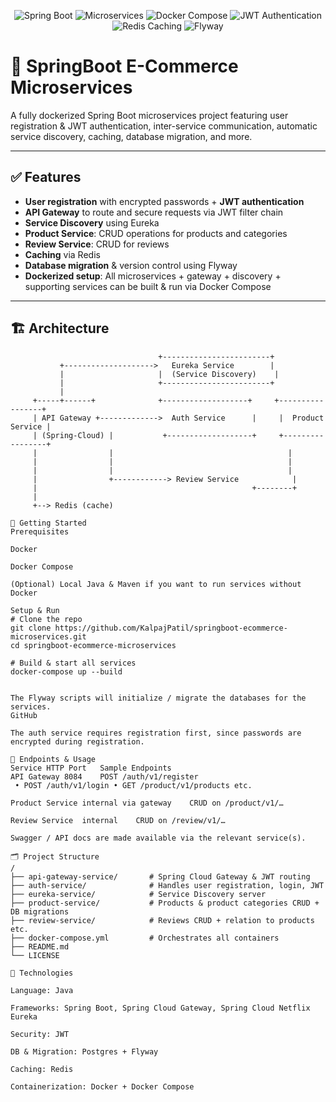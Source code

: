 <!-- Badges -->
<p align="center">
  <img src="https://img.shields.io/badge/SpringBoot-2.5-bluish?logo=springboot&logoColor=white" alt="Spring Boot" />
  <img src="https://img.shields.io/badge/Microservices-architecture-purple" alt="Microservices" />
  <img src="https://img.shields.io/badge/Docker-Compose-blue?logo=docker&logoColor=white" alt="Docker Compose" />
  <img src="https://img.shields.io/badge/JWT-Authentication-green" alt="JWT Authentication" />
  <img src="https://img.shields.io/badge/Redis-Caching-red" alt="Redis Caching" />
  <img src="https://img.shields.io/badge/Flyway-Migration-teal" alt="Flyway" />
</p>

# 🛒 SpringBoot E-Commerce Microservices

A fully dockerized Spring Boot microservices project featuring user registration & JWT authentication, inter-service communication, automatic service discovery, caching, database migration, and more.

---

## ✅ Features

- **User registration** with encrypted passwords + **JWT authentication**
- **API Gateway** to route and secure requests via JWT filter chain 
- **Service Discovery** using Eureka 
- **Product Service**: CRUD operations for products and categories  
- **Review Service**: CRUD for reviews  
- **Caching** via Redis  
- **Database migration** & version control using Flyway  
- **Dockerized setup**: All microservices + gateway + discovery + supporting services can be built & run via Docker Compose
---

## 🏗 Architecture

```text
                                 +------------------------+
           +-------------------->   Eureka Service        |
           |                     |  (Service Discovery)    |
           |                     +------------------------+
           |
     +-----+------+              +-------------------+     +-----------------+
     | API Gateway +------------->  Auth Service      |     |  Product Service |
     | (Spring-Cloud) |           +-------------------+     +-----------------+
     |                |                                       |
     |                |                                       |
     |                |                                       |
     |                +------------> Review Service            |
     |                                                +--------+
     |
     +--> Redis (cache)

🚀 Getting Started
Prerequisites

Docker

Docker Compose

(Optional) Local Java & Maven if you want to run services without Docker

Setup & Run
# Clone the repo
git clone https://github.com/KalpajPatil/springboot-ecommerce-microservices.git
cd springboot-ecommerce-microservices

# Build & start all services
docker-compose up --build


The Flyway scripts will initialize / migrate the databases for the services. 
GitHub

The auth service requires registration first, since passwords are encrypted during registration. 

🔧 Endpoints & Usage
Service	HTTP Port	Sample Endpoints
API Gateway	8084	POST /auth/v1/register 
 • POST /auth/v1/login • GET /product/v1/products etc.

Product Service	internal via gateway	CRUD on /product/v1/… 

Review Service	internal	CRUD on /review/v1/… 

Swagger / API docs are made available via the relevant service(s). 

🗂 Project Structure
/
├── api-gateway-service/       # Spring Cloud Gateway & JWT routing
├── auth-service/              # Handles user registration, login, JWT
├── eureka-service/            # Service Discovery server
├── product-service/           # Products & product categories CRUD + DB migrations
├── review-service/            # Reviews CRUD + relation to products etc.
├── docker-compose.yml         # Orchestrates all containers
├── README.md
└── LICENSE

🔧 Technologies

Language: Java

Frameworks: Spring Boot, Spring Cloud Gateway, Spring Cloud Netflix Eureka

Security: JWT

DB & Migration: Postgres + Flyway 

Caching: Redis 

Containerization: Docker + Docker Compose
